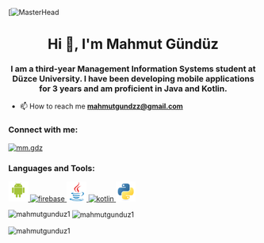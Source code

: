 [![MasterHead](https://mutlakaoku.com/wp-content/uploads/2018/11/Screenshot_66-1-587x300.jpg)


<h1 align="center">Hi 👋, I'm Mahmut Gündüz</h1>
<h3 align="center">I am a third-year Management Information Systems student at Düzce University. I have been developing mobile applications for 3 years and am proficient in Java and Kotlin. </h3>

- 📫 How to reach me **mahmutgundzz@gmail.com**

<h3 align="left">Connect with me:</h3>
<p align="left">
<a href="https://instagram.com/mm.gdz" target="blank"><img align="center" src="https://raw.githubusercontent.com/rahuldkjain/github-profile-readme-generator/master/src/images/icons/Social/instagram.svg" alt="mm.gdz" height="30" width="40" /></a>
</p>

<h3 align="left">Languages and Tools:</h3>
<p align="left"> <a href="https://developer.android.com" target="_blank" rel="noreferrer"> <img src="https://raw.githubusercontent.com/devicons/devicon/master/icons/android/android-original-wordmark.svg" alt="android" width="40" height="40"/> </a> <a href="https://firebase.google.com/" target="_blank" rel="noreferrer"> <img src="https://www.vectorlogo.zone/logos/firebase/firebase-icon.svg" alt="firebase" width="40" height="40"/> </a> <a href="https://www.java.com" target="_blank" rel="noreferrer"> <img src="https://raw.githubusercontent.com/devicons/devicon/master/icons/java/java-original.svg" alt="java" width="40" height="40"/> </a> <a href="https://kotlinlang.org" target="_blank" rel="noreferrer"> <img src="https://www.vectorlogo.zone/logos/kotlinlang/kotlinlang-icon.svg" alt="kotlin" width="40" height="40"/> </a> <a href="https://www.python.org" target="_blank" rel="noreferrer"> <img src="https://raw.githubusercontent.com/devicons/devicon/master/icons/python/python-original.svg" alt="python" width="40" height="40"/> </a> </p>

<p><img align="left" src="https://github-readme-stats.vercel.app/api/top-langs?username=mahmutgunduz1&show_icons=true&locale=en&layout=compact" alt="mahmutgunduz1" /></p>

<p>&nbsp;<img align="center" src="https://github-readme-stats.vercel.app/api?username=mahmutgunduz1&show_icons=true&locale=en" alt="mahmutgunduz1" /></p>

<p><img align="center" src="https://github-readme-streak-stats.herokuapp.com/?user=mahmutgunduz1&" alt="mahmutgunduz1" /></p>

